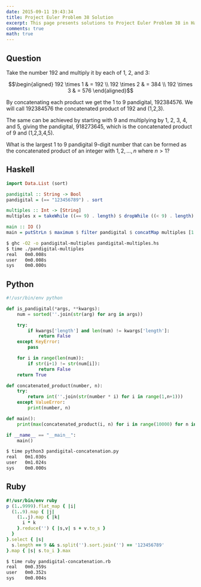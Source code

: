 ```yaml
---
date: 2015-09-11 19:43:34
title: Project Euler Problem 38 Solution
excerpt: This page presents solutions to Project Euler Problem 38 in Haskell, Python and Ruby.
comments: true
math: true
---
```



## Question

Take the number 192 and multiply it by each of 1, 2, and 3:

$$\begin{aligned}
192 \times 1 & = 192 \\
192 \times 2 & = 384 \\
192 \times 3 & = 576
\end{aligned}$$

By concatenating each product we get the 1 to 9 pandigital, 192384576.
We will call 192384576 the concatenated product of 192 and (1,2,3).

The same can be achieved by starting with 9 and multiplying by 1, 2, 3,
4, and 5, giving the pandigital, 918273645, which is the concatenated
product of 9 and (1,2,3,4,5).

What is the largest 1 to 9 pandigital 9-digit number that can be formed
as the concatenated product of an integer with $1,2,...,n$ where
$n > 1$?






## Haskell

```haskell
import Data.List (sort)

pandigital :: String -> Bool
pandigital = (== "123456789") . sort

multiples :: Int -> [String]
multiples x = takeWhile ((== 9) . length) $ dropWhile ((< 9) . length) $ scanl (\acc n -> acc ++ show (x * n)) (show x) [2..]

main :: IO ()
main = putStrLn $ maximum $ filter pandigital $ concatMap multiples [1..10000]
```


```bash
$ ghc -O2 -o pandigital-multiples pandigital-multiples.hs
$ time ./pandigital-multiples
real   0m0.008s
user   0m0.008s
sys    0m0.000s
```



## Python

```python
#!/usr/bin/env python

def is_pandigital(*args, **kwargs):
    num = sorted(''.join(str(arg) for arg in args))

    try:
        if kwargs['length'] and len(num) != kwargs['length']:
            return False
    except KeyError:
        pass

    for i in range(len(num)):
        if str(i+1) != str(num[i]):
            return False
    return True

def concatenated_product(number, n):
    try:
        return int(''.join(str(number * i) for i in range(1,n+1)))
    except ValueError:
        print(number, n)

def main():
    print(max(concatenated_product(i, n) for i in range(10000) for n in range(1, 10) if is_pandigital(concatenated_product(i, n))))

if __name__ == "__main__":
    main()
```


```bash
$ time python3 pandigital-concatenation.py
real   0m1.030s
user   0m1.024s
sys    0m0.000s
```



## Ruby

```ruby
#!/usr/bin/env ruby
p (1..9999).flat_map { |i|
  (1..9).map { |j|
    (1..j).map { |k|
      i * k
    }.reduce('') { |s,v| s + v.to_s }
  }
}.select { |s|
  s.length == 9 && s.split('').sort.join('') == '123456789'
}.map { |s| s.to_i }.max

```


```bash
$ time ruby pandigital-concatenation.rb
real   0m0.359s
user   0m0.352s
sys    0m0.004s
```


